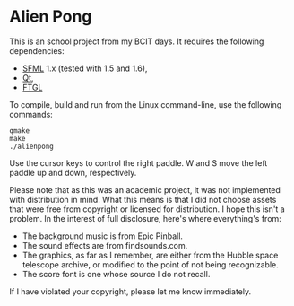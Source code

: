 Alien Pong
==========

This is an school project from my BCIT days. It requires the following dependencies:

* [SFML](http://www.sfml-dev.org) 1.x (tested with 1.5 and 1.6),
* [Qt](http://qt.nokia.com),
* [FTGL](http://ftl.wiki.sourceforge.net)

To compile, build and run from the Linux command-line, use the following commands:

	qmake
	make
	./alienpong

Use the cursor keys to control the right paddle. W and S move the left paddle up and down, respectively.

Please note that as this was an academic project, it was not implemented with distribution in mind. What this means is that I did not choose assets that were free from copyright or licensed for distribution. I hope this isn't a problem. In the interest of full disclosure, here's where everything's from:

* The background music is from Epic Pinball.
* The sound effects are from findsounds.com. 
* The graphics, as far as I remember, are either from the Hubble space telescope archive, or modified to the point of not being recognizable.
* The score font is one whose source I do not recall.

If I have violated your copyright, please let me know immediately.
